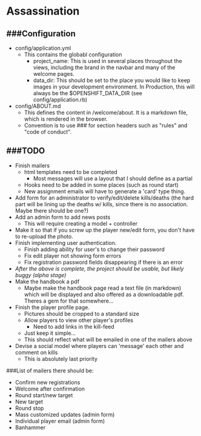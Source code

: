 # Assassination #
###Configuration
-------------------
- config/application.yml
  - This contains the globabl configuration
    - project_name: This is used in several places throughout the views, including the brand in the navbar and many of the welcome pages.
    - data_dir: This should be set to the place you would like to keep images in your development environment. In Production, this will always be the $OPENSHIFT_DATA_DIR (see config/application.rb)
- config/ABOUT.md
  - This defines the content in /welcome/about. It is a markdown file, which is rendered in the browser. 
  - Convention is to use ### for section headers such as "rules" and "code of conduct".

###TODO
------------------
- Finish mailers
  - html templates need to be completed
    - Most messages will use a layout that I should define as a partial
  - Hooks need to be added in some places (such as round start)
  - New assignment emails will have to generate a 'card' type thing.
- Add form for an administrator to verify/edit/delete kills/deaths (the hard part will be lining up the deaths w/ kills, since there is no association. Maybe there should be one?)
- Add an admin form to add news posts
  - This will require creating a model + controller
- Make it so that if you screw up the player new/edit form, you don't have to re-upload the photo.
- Finish implementing user authentication.
  - Finish adding ability for user's to change their password
  - Fix edit player not showing form errors
  - Fix registration password fields disappearing if there is an error
- *After the above is complete, the project should be usable, but likely buggy (alpha stage)*
- Make the handbook a pdf
  - Maybe make the handbook page read a text file (in markdown) which will be displayed and also offered as a downloadable pdf. Theres a gem for that somewhere...
- Finish the player profile page.
  - Pictures should be cropped to a standard size
  - Allow players to view other player's profiles
    - Need to add links in the kill-feed
  - Just keep it simple...
  - This should reflect what will be emailed in one of the mailers above
- Devise a social model where players can 'message' each other and comment on kills
  - This is absolutely last priority

###List of mailers there should be:
- Confirm new registrations
- Welcome after confirmation
- Round start/new target
- New target
- Round stop
- Mass customized updates (admin form)
- Individual player email (admin form)
- Banhammer
